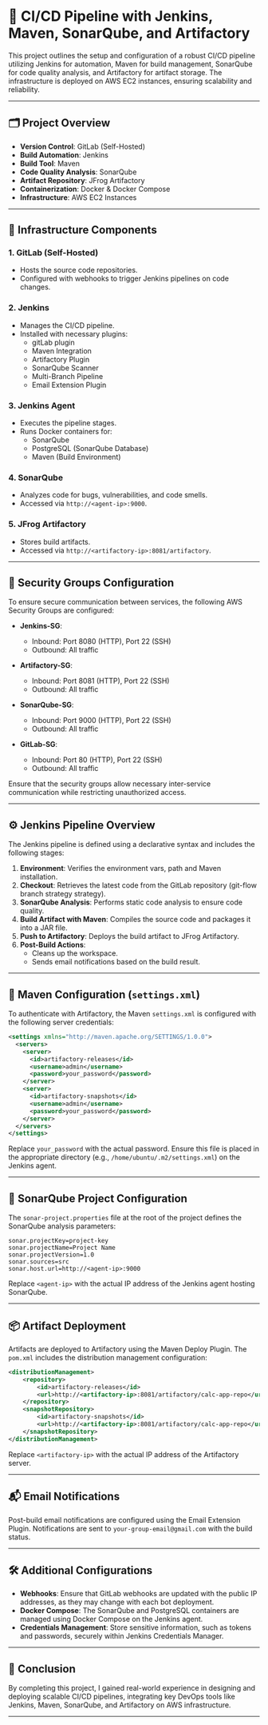 # 🚀 CI/CD Pipeline with Jenkins, Maven, SonarQube, and Artifactory

This project outlines the setup and configuration of a robust CI/CD pipeline utilizing Jenkins for automation, Maven for build management, SonarQube for code quality analysis, and Artifactory for artifact storage. The infrastructure is deployed on AWS EC2 instances, ensuring scalability and reliability.

---

## 🗂️ Project Overview

- **Version Control**: GitLab (Self-Hosted)
- **Build Automation**: Jenkins
- **Build Tool**: Maven
- **Code Quality Analysis**: SonarQube
- **Artifact Repository**: JFrog Artifactory
- **Containerization**: Docker & Docker Compose
- **Infrastructure**: AWS EC2 Instances

---

## 🧱 Infrastructure Components

### 1. **GitLab (Self-Hosted)**

- Hosts the source code repositories.
- Configured with webhooks to trigger Jenkins pipelines on code changes.

### 2. **Jenkins**

- Manages the CI/CD pipeline.
- Installed with necessary plugins:
  - gitLab plugin
  - Maven Integration
  - Artifactory Plugin
  - SonarQube Scanner
  - Multi-Branch Pipeline
  - Email Extension Plugin

### 3. **Jenkins Agent**

- Executes the pipeline stages.
- Runs Docker containers for:
  - SonarQube
  - PostgreSQL (SonarQube Database)
  - Maven (Build Environment)

### 4. **SonarQube**

- Analyzes code for bugs, vulnerabilities, and code smells.
- Accessed via `http://<agent-ip>:9000`.

### 5. **JFrog Artifactory**

- Stores build artifacts.
- Accessed via `http://<artifactory-ip>:8081/artifactory`.

---

## 🔐 Security Groups Configuration

To ensure secure communication between services, the following AWS Security Groups are configured:

- **Jenkins-SG**:

  - Inbound: Port 8080 (HTTP), Port 22 (SSH)
  - Outbound: All traffic

- **Artifactory-SG**:

  - Inbound: Port 8081 (HTTP), Port 22 (SSH)
  - Outbound: All traffic

- **SonarQube-SG**:

  - Inbound: Port 9000 (HTTP), Port 22 (SSH)
  - Outbound: All traffic

- **GitLab-SG**:
  - Inbound: Port 80 (HTTP), Port 22 (SSH)
  - Outbound: All traffic

Ensure that the security groups allow necessary inter-service communication while restricting unauthorized access.

---

## ⚙️ Jenkins Pipeline Overview

The Jenkins pipeline is defined using a declarative syntax and includes the following stages:

1. **Environment**: Verifies the environment vars, path and Maven installation.
2. **Checkout**: Retrieves the latest code from the GitLab repository (git-flow branch strategy strategy).
3. **SonarQube Analysis**: Performs static code analysis to ensure code quality.
4. **Build Artifact with Maven**: Compiles the source code and packages it into a JAR file.
5. **Push to Artifactory**: Deploys the build artifact to JFrog Artifactory.
6. **Post-Build Actions**:
   - Cleans up the workspace.
   - Sends email notifications based on the build result.

---

## 📝 Maven Configuration (`settings.xml`)

To authenticate with Artifactory, the Maven `settings.xml` is configured with the following server credentials:

```xml
<settings xmlns="http://maven.apache.org/SETTINGS/1.0.0">
  <servers>
    <server>
      <id>artifactory-releases</id>
      <username>admin</username>
      <password>your_password</password>
    </server>
    <server>
      <id>artifactory-snapshots</id>
      <username>admin</username>
      <password>your_password</password>
    </server>
  </servers>
</settings>
```

Replace `your_password` with the actual password. Ensure this file is placed in the appropriate directory (e.g., `/home/ubuntu/.m2/settings.xml`) on the Jenkins agent.

---

## 🧪 SonarQube Project Configuration

The `sonar-project.properties` file at the root of the project defines the SonarQube analysis parameters:

```properties
sonar.projectKey=project-key
sonar.projectName=Project Name
sonar.projectVersion=1.0
sonar.sources=src
sonar.host.url=http://<agent-ip>:9000
```

Replace `<agent-ip>` with the actual IP address of the Jenkins agent hosting SonarQube.

---

## 📦 Artifact Deployment

Artifacts are deployed to Artifactory using the Maven Deploy Plugin. The `pom.xml` includes the distribution management configuration:

```xml
<distributionManagement>
    <repository>
        <id>artifactory-releases</id>
        <url>http://<artifactory-ip>:8081/artifactory/calc-app-repo</url>
    </repository>
    <snapshotRepository>
        <id>artifactory-snapshots</id>
        <url>http://<artifactory-ip>:8081/artifactory/calc-app-repo</url>
    </snapshotRepository>
</distributionManagement>
```

Replace `<artifactory-ip>` with the actual IP address of the Artifactory server.

---

## 📬 Email Notifications

Post-build email notifications are configured using the Email Extension Plugin. Notifications are sent to `your-group-email@gmail.com` with the build status.

---

## 🛠️ Additional Configurations

- **Webhooks**: Ensure that GitLab webhooks are updated with the public IP addresses, as they may change with each bot deployment.
- **Docker Compose**: The SonarQube and PostgreSQL containers are managed using Docker Compose on the Jenkins agent.
- **Credentials Management**: Store sensitive information, such as tokens and passwords, securely within Jenkins Credentials Manager.

---

## 📌 Conclusion

By completing this project, I gained real-world experience in designing and deploying scalable CI/CD pipelines, integrating key DevOps tools like Jenkins, Maven, SonarQube, and Artifactory on AWS infrastructure.

---
